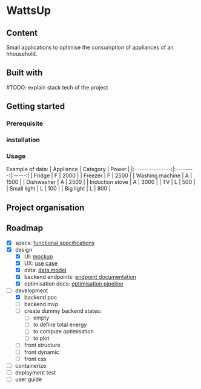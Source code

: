 # WattsUp

## Content
Small applications to optimise the consumption of appliances of an hhousehold.

## Built with
#TODO: explain stack tech of the project

## Getting started

### Prerequisite

### installation

### Usage

Example of data:
| Appliance       | Category | Power |
|:---------------:|:--------:|:-----:|
| Fridge          | F        | 2000  |
| Freezer         | F        | 2500  |
| Washing machine | A        | 1500  |
| Dishwasher      | A        | 2500  |
| Induction stove | A        | 3000  |
| TV              | L        |  500  |
| Small light     | L        |  100  |
| Big light       | L        |  800  |

## Project organisation

## Roadmap

- [x] specs: [functional specifications](./docs/specifications.md)
- [x] design
  - [x] UI: [mockup](./docs/frontend-mockup.png)
  - [x] UX: [use case](./docs/xp-use-case.png)
  - [x] data: [data model](./docs/datamodel.png)
  - [x] backend endpoints: [endpoint documentation](./docs/api-endpoints.md)
  - [x] optimisation docs: [optimisation pipeline](./docs/optimisation-pipeline.png) 

- [ ] development
  - [x] backend poc
  - [ ] backend mvp
  - [ ] create dummy backend states:
    - [ ] empty
    - [ ] to define total energy
    - [ ] to compute optimisation
    - [ ] to plot
  - [ ] front structure
  - [ ] front dynamic
  - [ ] front css

- [ ] containerize
- [ ] deployment test
- [ ] user guide